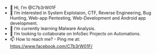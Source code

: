 - 👋 Hi, I’m @C7b3rW01F
- 👀 I’m interested in System Explotaion, CTF, Reverse Engineering, Bug Hunting, Web-app Pentesting, Web-Development and Android app development.
- 🌱 I’m currently learning Malware Analysis.
- 💞️ I’m looking to collaborate on InfoSec Projects on Automations.
- 📫 How to reach me? - Ping me at: https://www.facebook.com/C7b3rW01F/

<!---
C7b3rW01F/C7b3rW01F is a ✨ special ✨ repository because its `README.md` (this file) appears on your GitHub profile.
You can click the Preview link to take a look at your changes.
--->
